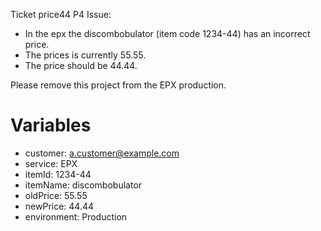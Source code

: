 Ticket price44
P4
Issue:
* In the epx the discombobulator (item code 1234-44) has an incorrect price.
* The prices is currently 55.55.
* The price should be 44.44.

Please remove this project from the EPX production.

# Variables
* customer: a.customer@example.com
* service: EPX
* itemId: 1234-44
* itemName: discombobulator
* oldPrice: 55.55
* newPrice: 44.44
* environment: Production
